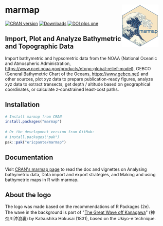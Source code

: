 # marmap <img src="man/figures/marmap_logo.png" align="right" height="138"/>

<!-- badges: start -->
[![CRAN version](https://www.r-pkg.org/badges/version/marmap?color=green)](https://cran.r-project.org/package=marmap)
[![Downloads](http://cranlogs.r-pkg.org/badges/grand-total/marmap?color=orange)](https://cran.r-project.org/package=marmap)
[![DOI plos one](https://img.shields.io/badge/doi-https://doi.org/10.1371/journal.pone.0073051-blue.svg)](https://doi.org/https://doi.org/10.1371/journal.pone.0073051)
<!-- badges: end -->

## Import, Plot and Analyze Bathymetric and Topographic Data

Import bathymetric and hypsometric data from the NOAA (National Oceanic and Atmospheric Administration, <https://www.ncei.noaa.gov/products/etopo-global-relief-model>), GEBCO (General Bathymetric Chart of the Oceans, <https://www.gebco.net>) and other sources, plot xyz data to prepare publication-ready figures, analyze xyz data to extract transects, get depth / altitude based on geographical coordinates, or calculate z-constrained least-cost paths.

## Installation

```R
# Install marmap from CRAN
install.packages("marmap")

# Or the development version from GitHub:
# install.packages("pak")
pak::pak("ericpante/marmap")
```
## Documentation

Visit [CRAN's marmap page](https://cran.r-project.org/package=marmap) to read the doc and vignettes on Analysing bathymetric data, Data import and export strategies, and 
Making and using bathymetric maps in R with marmap. 

## About the logo

The logo was made based on the recommendations of R Packages (2e). The wave in the background is part of "[The Great Wave off Kanagawa](https://en.wikipedia.org/wiki/The_Great_Wave_off_Kanagawa)" (神奈川沖浪裏) by Katsushika Hokusai (1831), based on the Ukiyo-e technique. 
